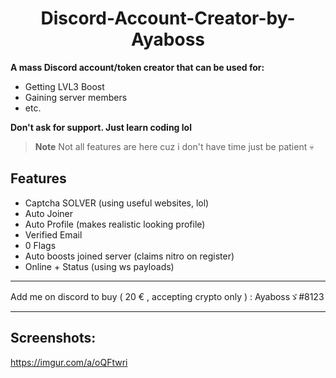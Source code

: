 <h1 align="center"> Discord-Account-Creator-by-Ayaboss </h1>

**A mass Discord account/token creator that can be used for:**
- Getting LVL3 Boost
- Gaining server members
- etc.

**Don't ask for support. Just learn coding lol**

> **Note** Not all features are here cuz i don't have time just be patient :skull:


## Features
- Captcha SOLVER (using useful websites, lol)
- Auto Joiner
- Auto Profile (makes realistic looking profile)
- Verified Email
- 0 Flags
- Auto boosts joined server (claims nitro on register)
- Online + Status (using ws payloads)

---

Add me on discord to buy ( 20 € , accepting crypto only ) : Ayabossゞ#8123

---

## Screenshots:
https://imgur.com/a/oQFtwri
